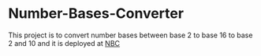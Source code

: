 # Number-Bases-Converter
This project is to convert number bases between base 2 to base 16 to base 2 and 10
and it is deployed at [NBC](forster112.github.io/Number-Bases-Converter/)
